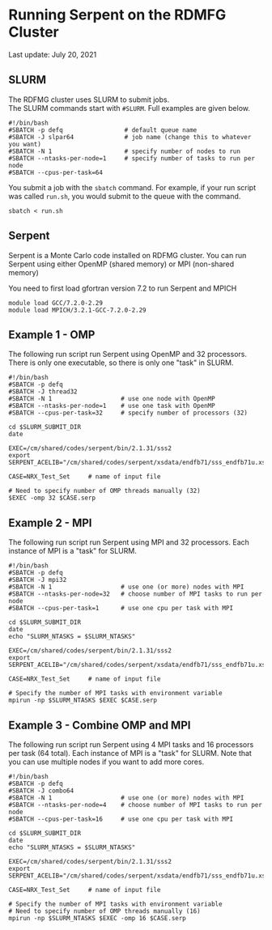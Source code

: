 # Running Serpent on the RDMFG Cluster

Last update: July 20, 2021

## SLURM

The RDFMG cluster uses SLURM to submit jobs.  
The SLURM commands start with `#SLURM`.  Full examples are given below.

```
#!/bin/bash
#SBATCH -p defq                 # default queue name
#SBATCH -J slpar64              # job name (change this to whatever you want)
#SBATCH -N 1                    # specify number of nodes to run
#SBATCH --ntasks-per-node=1     # specify number of tasks to run per node
#SBATCH --cpus-per-task=64
```

You submit a job with the `sbatch` command.  For example, if your run script was called `run.sh`, 
you would submit to the queue with the command.
```
sbatch < run.sh
```


## Serpent

Serpent is a Monte Carlo code installed on RDFMG cluster.
You can run Serpent using either OpenMP (shared memory) or MPI (non-shared memory)

You need to first load gfortran version 7.2 to run Serpent and MPICH
```
module load GCC/7.2.0-2.29
module load MPICH/3.2.1-GCC-7.2.0-2.29
```

## Example 1 - OMP

The following run script run Serpent using OpenMP and 32 processors.
There is only one executable, so there is only one "task" in SLURM.

```
#!/bin/bash
#SBATCH -p defq
#SBATCH -J thread32
#SBATCH -N 1                   # use one node with OpenMP
#SBATCH --ntasks-per-node=1    # use one task with OpenMP
#SBATCH --cpus-per-task=32     # specify number of processors (32)

cd $SLURM_SUBMIT_DIR
date

EXEC=/cm/shared/codes/serpent/bin/2.1.31/sss2
export SERPENT_ACELIB="/cm/shared/codes/serpent/xsdata/endfb71/sss_endfb71u.xsdata"

CASE=NRX_Test_Set     # name of input file

# Need to specify number of OMP threads manually (32)
$EXEC -omp 32 $CASE.serp
```

## Example 2 - MPI

The following run script run Serpent using MPI and 32 processors.
Each instance of MPI is a "task" for SLURM.

```
#!/bin/bash
#SBATCH -p defq
#SBATCH -J mpi32
#SBATCH -N 1                   # use one (or more) nodes with MPI
#SBATCH --ntasks-per-node=32   # choose number of MPI tasks to run per node
#SBATCH --cpus-per-task=1      # use one cpu per task with MPI

cd $SLURM_SUBMIT_DIR
date
echo "SLURM_NTASKS = $SLURM_NTASKS"

EXEC=/cm/shared/codes/serpent/bin/2.1.31/sss2
export SERPENT_ACELIB="/cm/shared/codes/serpent/xsdata/endfb71/sss_endfb71u.xsdata"

CASE=NRX_Test_Set     # name of input file

# Specify the number of MPI tasks with environment variable
mpirun -np $SLURM_NTASKS $EXEC $CASE.serp
```

## Example 3 - Combine OMP and MPI

The following run script run Serpent using 4 MPI tasks and 16 processors per task (64 total).
Each instance of MPI is a "task" for SLURM.
Note that you can use multiple nodes if you want to add more cores.

```
#!/bin/bash
#SBATCH -p defq
#SBATCH -J combo64
#SBATCH -N 1                   # use one (or more) nodes with MPI
#SBATCH --ntasks-per-node=4    # choose number of MPI tasks to run per node
#SBATCH --cpus-per-task=16     # use one cpu per task with MPI

cd $SLURM_SUBMIT_DIR
date
echo "SLURM_NTASKS = $SLURM_NTASKS"

EXEC=/cm/shared/codes/serpent/bin/2.1.31/sss2
export SERPENT_ACELIB="/cm/shared/codes/serpent/xsdata/endfb71/sss_endfb71u.xsdata"

CASE=NRX_Test_Set     # name of input file

# Specify the number of MPI tasks with environment variable
# Need to specify number of OMP threads manually (16)
mpirun -np $SLURM_NTASKS $EXEC -omp 16 $CASE.serp
```
